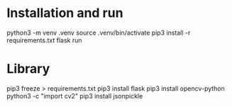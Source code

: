 # Installation and run

python3 -m venv .venv
source .venv/bin/activate
pip3 install -r requirements.txt
flask run
<!-- python -m flask run -->

# Library
pip3 freeze > requirements.txt
pip3 install flask
pip3 install opencv-python
python3 -c "import cv2"
pip3 install jsonpickle
